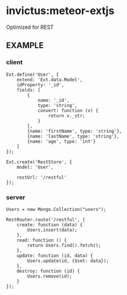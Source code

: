 # invictus:meteor-extjs #

Optimized for REST

## EXAMPLE ##

### client ###

    Ext.define('User', {
        extend: 'Ext.data.Model',
        idProperty: '_id',
        fields: [
            {
                name: '_id',
                type: 'string',
                convert: function (v) {
                    return v._str;
                }
            },
            {name: 'firstName', type: 'string'},
            {name: 'lastName', type: 'string'},
            {name: 'age', type: 'int'}
        ]
    });
    
    Ext.create('RestStore', {
        model: 'User',
    
        restUrl: '/restful'
    });

### server ###

    Users = new Mongo.Collection("users");
    
    RestRouter.route('/restful', {
        create: function (data) {
            Users.insert(data);
        },
        read: function () {
            return Users.find().fetch();
        },
        update: function (id, data) {
            Users.update(id, {$set: data});
        },
        destroy: function (id) {
            Users.remove(id);
        }
    });
